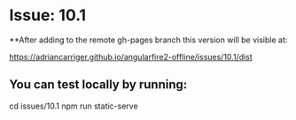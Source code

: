 # Issue: 10.1

**After adding to the remote gh-pages branch this version will be visible at: 

https://adriancarriger.github.io/angularfire2-offline/issues/10.1/dist

## You can test locally by running:
cd issues/10.1
npm run static-serve

